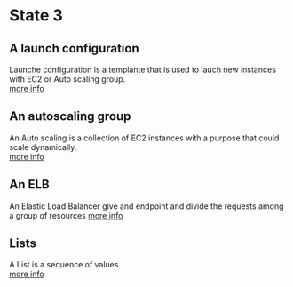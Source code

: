 # State 3
## A launch configuration
Launche configuration is a templante that is used to lauch new instances with EC2 or Auto scaling group.  
[more info](https://docs.aws.amazon.com/autoscaling/ec2/userguide/LaunchConfiguration.html)
## An autoscaling group
An Auto scaling is a collection of EC2 instances with a purpose that could scale dynamically.  
[more info](https://docs.aws.amazon.com/autoscaling/ec2/userguide/AutoScalingGroup.html)
## An ELB
An Elastic Load Balancer give and endpoint and divide the requests among a group of resources
[more info](https://aws.amazon.com/es/elasticloadbalancing/?whats-new-cards-elb.sort-by=item.additionalFields.postDateTime&whats-new-cards-elb.sort-order=desc)
## Lists
A List is a sequence of values.  
[more info](https://www.terraform.io/docs/language/expressions/types.html#list)